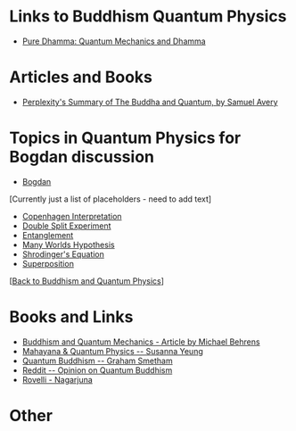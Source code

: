 # Links to Buddhism Quantum Physics


- [Pure Dhamma: Quantum Mechanics and Dhamma](https://puredhamma.net/quantum-mechanics-buddhism-buddha-dhamma/)


# Articles and Books
- [Perplexity's Summary of The Buddha and Quantum, by Samuel Avery](https://www.perplexity.ai/search/please-summarize-the-book-the-jt38poRnQgSJA18.jHGcXg#0)


# Topics in Quantum Physics for Bogdan discussion

- [Bogdan](https://sukhavaho.github.io/bogdan)

[Currently just a list of placeholders - need to add text]

* [Copenhagen Interpretation](copenhagen.md)
* [Double Split Experiment](doubleslit.md)
* [Entanglement](entanglement.md)
* [Many Worlds Hypothesis](manyworlds.md)
* [Shrodinger's Equation](shrodinger.md)
* [Superposition](superposition.md)

[[Back to Buddhism and Quantum Physics](index.md)]

# Books and Links

- [Buddhism and Quantum Mechanics - Article by Michael Behrens](https://scienceandnonduality.com/article/buddhism-and-quantum-mechanics/)
- [Mahayana & Quantum Physics -- Susanna Yeung](https://www.buddhistdoor.net/features/mahayana-buddhism-and-quantum-physics-illusion-emptiness-and-reality/)
- [Quantum Buddhism -- Graham Smetham](https://www.amazon.com/Quantum-Buddhism-Emptiness-Interface-Philosophy/dp/1445294303)
- [Reddit -- Opinion on Quantum Buddhism](https://www.reddit.com/r/Buddhism/comments/unziyy/what_is_your_opinion_about_quantum_buddhism/)
- [Rovelli - Nagarjuna](https://www.templeton.org/news/what-does-a-1800-year-old-buddhist-classic-have-to-say-about-quantum-physics-and-the-nature-of-reality)

# Other

